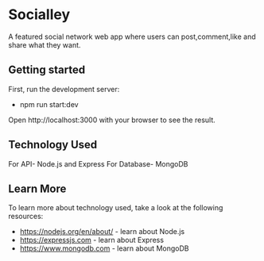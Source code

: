 # Socialley

A featured social network web app where users can post,comment,like and share what they want.

## Getting started

First, run the development server:

- npm run start:dev

Open http://localhost:3000 with your browser to see the result.

## Technology Used

For API- Node.js and Express
For Database- MongoDB

## Learn More
To learn more about technology used, take a look at the following resources:

- https://nodejs.org/en/about/ - learn about Node.js
- https://expressjs.com - learn about Express
- https://www.mongodb.com - learn about MongoDB 



